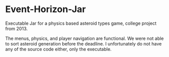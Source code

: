 # Event-Horizon-Jar
Executable Jar for a physics based asteroid types game, college project from 2013.

The menus, physics, and player navigation are functional. We were not able to sort asteroid generation before the deadline. I unfortunately do not have any of the source code either, only the executable.
